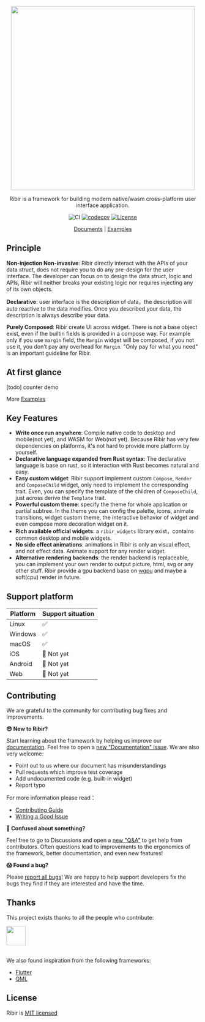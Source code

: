<div align="center">
<img src="website/static/img/logo-animation.gif" width="480px" />

<!-- # Ribir -->

Ribir is a framework for building modern native/wasm cross-platform user interface application.

![CI](https://github.com/RibirX/Ribir/actions/workflows/main.yml/badge.svg
)
[![codecov](https://codecov.io/gh/RibirX/Ribir/branch/master/graph/badge.svg)](https://codecov.io/gh/RibirX/ribir)
[![License](https://img.shields.io/badge/license-MIT-informational)](https://github.com/RibirX/ribir/blob/master/LICENSE)

[Documents] | [Examples]

</div>


## Principle

**Non-injection Non-invasive**: Ribir directly interact with the APIs of your data struct, does not require you to do any pre-design for the user interface. The developer can focus on to design the data struct, logic and APIs, Ribir will neither breaks your existing logic nor requires injecting any of its own objects.

**Declarative**: user interface is the description of data，the description will auto reactive to the data modifies. Once you described your data, the description is always describe your data.

**Purely Composed**: Ribir create UI across widget. There is not a base object exist, even if the builtin fields is provided in a compose way. For example only if you use `margin` field, the `Margin` widget will be composed, if you not use it, you don't pay any overhead for `Margin`. "Only pay for what you need" is an important guideline for Ribir.


## At first glance

[todo] counter demo 


More [Examples]


## Key Features

- **Write once run anywhere**: Compile native code to desktop and mobile(not yet), and WASM for Web(not yet). Because Ribir has very few dependencies on platforms, it's not hard to provide more platform by yourself.
- **Declarative language expanded from Rust syntax**: The declarative language is base on rust, so it interaction with Rust becomes natural and easy.
- **Easy custom widget**: Ribir support implement custom `Compose`, `Render` and `ComposeChild` widget, only need to implement the corresponding trait. Even, you can specify the template of the children of `ComposeChild`, just across derive the `Template` trait.
- **Powerful custom theme**: specify the theme for whole application or partial subtree. In the theme you can config the palette, icons, animate transitions, widget custom theme, the interactive behavior of widget and even compose more decoration widget on it.
- **Rich available official widgets**: a `ribir_widgets` library exist，contains common desktop and mobile widgets.
- **No side effect animations**: animations in Ribir is only an visual effect, and not effect data. Animate support for any render widget.
- **Alternative rendering backends**: the render backend is replaceable, you can implement your own render to output picture, html, svg or any other stuff. Ribir provide a gpu backend base on [wgpu] and maybe a soft(cpu) render in future.

## Support platform 

|Platform|Support situation|
|---|---|
|Linux|✅|
|Windows|✅|
|macOS|✅|
|iOS|🚧 Not yet|
|Android|🚧 Not yet|
|Web|🚧 Not yet|

## Contributing

We are grateful to the community for contributing bug fixes and improvements.

**😎 New to Ribir?**

Start learning about the framework by helping us improve our [documentation](https://ribir.org/docs/introduction). Feel free to open a [new "Documentation" issue](https://github.com/RibirX/Ribir/issues/new/choose). We are also very welcome:
* Point out to us where our document has misunderstandings
* Pull requests which improve test coverage
* Add undocumented code (e.g. built-in widget)
* Report typo 

For more information please read：
* [Contributing Guide](./CONTRIBUTING.md)
* [Writing a Good Issue](https://developers.google.com/blockly/guides/contribute/get-started/write_a_good_issue)

**🤔 Confused about something?**

Feel free to go to Discussions and open a [new "Q&A"](https://github.com/RibirX/Ribir/discussions/new/choose) to get help from contributors. Often questions lead to improvements to the ergonomics of the framework, better documentation, and even new features!

**😱 Found a bug?**

Please [report all bugs](https://github.com/RibirX/Ribir/issues/new/choose)! We are happy to help support developers fix the bugs they find if they are interested and have the time.


## Thanks

This project exists thanks to all the people who contribute:

<a href="https://github.com/RibirX/Ribir/graphs/contributors">
  <img src="https://contrib.rocks/image?repo=RibirX/Ribir" height="50px">
</a>

<br/>
<br/>

We also found inspiration from the following frameworks:

* [Flutter]
* [QML]

## License

Ribir is [MIT licensed](./LICENSE)

[Flutter]: https://flutter.dev/
[QML]: https://doc.qt.io/qt-6/qtqml-index.html
[Examples]: ./ribir/examples/
[Documents]: https://ribir.org/docs/introduction
[Wgpu]: https://github.com/gfx-rs/wgpu